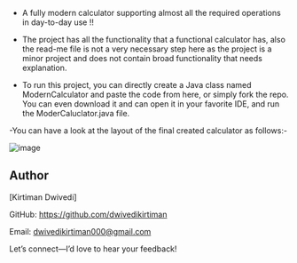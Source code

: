 - A fully modern calculator supporting almost all the required operations in day-to-day use !!

- The project has all the functionality that a functional calculator has, also the read-me file is not a very necessary step here as the project is a minor project and does not contain broad functionality that needs explanation. 

- To run this project, you can directly create a Java class named ModernCalculator and paste the code from here, or simply fork the repo. You can even download it and can open it in your favorite IDE, and run the ModerCaluclator.java file.

-You can have a look at the layout of the final created calculator as follows:-

![image](https://github.com/user-attachments/assets/2f70414e-8184-48ff-bf1d-b74be1fa2280)

## Author

[Kirtiman Dwivedi]

GitHub: https://github.com/dwivedikirtiman 

Email: dwivedikirtiman000@gmail.com  

Let’s connect—I’d love to hear your feedback!


